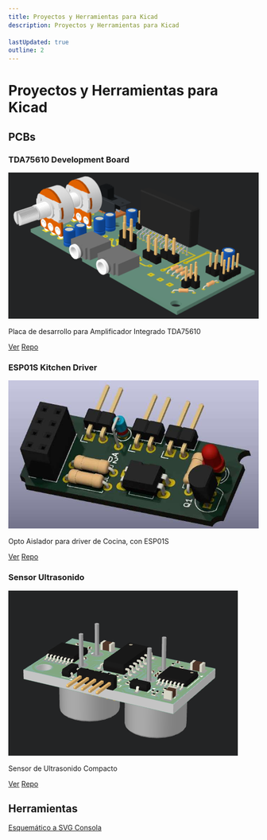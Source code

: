 ```yaml
---
title: Proyectos y Herramientas para Kicad
description: Proyectos y Herramientas para Kicad

lastUpdated: true
outline: 2
---
```


# Proyectos y Herramientas para Kicad

## PCBs

<!-- Template -->
<!-- <div class="JSElement">

### Title

![template](img/img.png)

Description

[Ver](./)
[Repo](./)

</div> -->

<div class="JSElement">

### TDA75610 Development Board

![TDA75610](img/TDA75610.png)

Placa de desarrollo para Amplificador Integrado TDA75610

[Ver](TDA75610.md)
[Repo](https://github.com/jackestar/TDA75610)

</div>

<div class="JSElement">

### ESP01S Kitchen Driver

![ESP01Kitchen](img/ESP01-Driver.jpg)

Opto Aislador para driver de Cocina, con ESP01S

[Ver](ESP01S-Kitchen-Driver.md)
[Repo](https://github.com/jackestar/ESP01S-Kitchen/)

</div>

<div class="JSElement">

### Sensor Ultrasonido

![Ultrasonico](img/UltraSonic.png)

Sensor de Ultrasonido Compacto
<Badge type="danger" text="incompleto" />

[Ver](./)
[Repo](./)

</div>

## Herramientas

[Esquemático a SVG Consola](schematicToSVG.md)